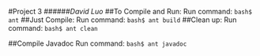#Project 3
######*David Luo*
##To Compile and Run:
Run command: 
    `bash$ ant`
##Just Compile:
Run command:
    `bash$ ant build`
##Clean up:
Run command:
    `bash$ ant clean`

##Compile Javadoc
Run command:
    `bash$ ant javadoc`